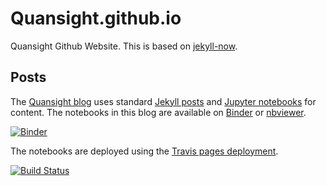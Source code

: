 # Quansight.github.io

Quansight Github Website.  This is based on [jekyll-now](https://github.com/barryclark/jekyll-now).

## Posts

The [Quansight blog](https://quansight.github.io/) uses standard [Jekyll posts](https://jekyllrb.com/docs/posts/) and
[Jupyter notebooks](http://jupyter.org/) for content.  The notebooks in this blog are available on [Binder](https://mybinder.org/v2/gh/Quansight/Quansight.github.io/master?filepath=_notebooks%2Freadme.ipynb) or [nbviewer](http://nbviewer.jupyter.org/github/Quansight/Quansight.github.io/tree/notebooks/_notebooks).

[![Binder](https://mybinder.org/badge.svg)](https://mybinder.org/v2/gh/Quansight/Quansight.github.io/master?filepath=_notebooks%2Freadme.ipynb)

The notebooks are deployed using the [Travis pages deployment](https://docs.travis-ci.com/user/deployment/pages/).

[![Build Status](https://travis-ci.org/Quansight/Quansight.github.io.svg?branch=master)](https://travis-ci.org/Quansight/Quansight.github.io)
